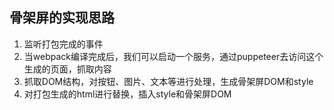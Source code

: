 ## 骨架屏的实现思路
1. 监听打包完成的事件
2. 当webpack编译完成后，我们可以启动一个服务，通过puppeteer去访问这个生成的页面，抓取内容
3. 抓取DOM结构，对按钮、图片、文本等进行处理，生成骨架屏DOM和style
4. 对打包生成的html进行替换，插入style和骨架屏DOM